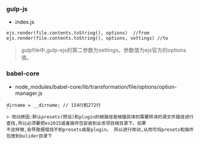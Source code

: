 ### gulp-js  
- index.js  
```
ejs.render(file.contents.toString(), options)  //from
ejs.render(file.contents.toString(), options, settings) //to
```  
> gulpfile中,gulp-ejs的第二参数为settings。参数值为ejs官方的options值。


### babel-core
- node_modules/babel-core/lib/transformation/file/options/option-manager.js
```
dirname = __dirname; // 154行和272行
``
> 改动原因:默认presets(预设)和plugin的根路径是根据具体的需要转译的源文件路径进行查找,所以必须要把es2015或者插件包安装到业务项目根目录下。如果
不这样做,会导致报错找不到presets或是plugin。 所以进行改动,从而可将presets和插件包放到bulider目录下

